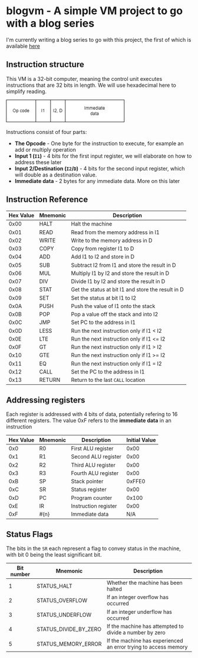 # blogvm - A simple VM project to go with a blog series
I'm currently writing a blog series to go with this project, the
first of which is available [here](https://www.stephengream.com/writing-a-vm-part-one)

## Instruction structure
This VM is a 32-bit computer, meaning the control unit executes instructions that are
32 bits in length. We will use hexadecimal here to simplify reading.

![What an instruction looks like](./docs/Instruction.drawio.png)

Instructions consist of four parts:
* **The Opcode** - One byte for the instruction to execute, for example an add or multiply operation
* **Input 1 (`I1`)** - 4 bits for the first input register, we will elaborate on how to address these later
* **Input 2/Destination (`I2`/`D`)** - 4 bits for the second input register, which will double as a destination value.
* **Immediate data** - 2 bytes for any immediate data. More on this later

## Instruction Reference
| Hex Value | Mnemonic | Description                                        |
|-----------|----------|----------------------------------------------------|
| 0x00      | HALT     | Halt the machine                                   |
| 0x01      | READ     | Read from the memory address in I1                 |
| 0x02      | WRITE    | Write to the memory address in D                   |
| 0x03      | COPY     | Copy from register I1 to D                         |
| 0x04      | ADD      | Add I1 to I2 and store in D                        |
| 0x05      | SUB      | Subtract I2 from I1 and store the result in D      |
| 0x06      | MUL      | Multiply I1 by I2 and store the result in D        |
| 0x07      | DIV      | Divide I1 by I2 and store the result in D          |
| 0x08      | STAT     | Get the status at bit I1 and store the result in D |
| 0x09      | SET      | Set the status at bit I1 to I2                     |
| 0x0A      | PUSH     | Push the value of I1 onto the stack                |
| 0x0B      | POP      | Pop a value off the stack and into I2              |
| 0x0C      | JMP      | Set PC to the address in I1                        |
| 0x0D      | LESS     | Run the next instruction only if I1 < I2           |
| 0x0E      | LTE      | Run the next instruction only if I1 <= I2          |
| 0x0F      | GT       | Run the next instruction only if I1 > I2           |
| 0x10      | GTE      | Run the next instruction only if I1 >= I2          |
| 0x11      | EQ       | Run the next instruction only if I1 = I2           |
| 0x12      | CALL     | Set the PC to the address in I1                    |
| 0x13      | RETURN   | Return to the last `CALL` location                 |



## Addressing registers
Each register is addressed with 4 bits of data, potentially refering to 16 different
registers. The value 0xF refers to the **immediate data** in an instruction

| Hex Value | Mnemonic | Description          | Initial Value |
|-----------|----------|----------------------|---------------|
| 0x0       | R0       | First ALU register   | 0x00          |
| 0x1       | R1       | Second ALU register  | 0x00          |
| 0x2       | R2       | Third ALU register   | 0x00          |
| 0x3       | R3       | Fourth ALU register  | 0x00          |
| 0xB       | SP       | Stack pointer        | 0xFFE0        |
| 0xC       | SR       | Status register      | 0x00          |
| 0xD       | PC       | Program counter      | 0x100         |
| 0xE       | IR       | Instruction register | 0x00          |
| 0xF       | #{n}     | Immediate data       | N/A           |

## Status Flags
The bits in the `SR` each represent a flag to convey status in the machine, with bit 0 being the least significant
bit.

| Bit number | Mnemonic              | Description                                                     |
|------------|-----------------------|-----------------------------------------------------------------|
| 1          | STATUS_HALT           | Whether the machine has been halted                             |
| 2          | STATUS_OVERFLOW       | If an integer overflow has occurred                             |
| 3          | STATUS_UNDERFLOW      | If an integer underflow has occurred                            |
| 4          | STATUS_DIVIDE_BY_ZERO | If the machine has attempted to divide a number by zero         |
| 5          | STATUS_MEMORY_ERROR   | If the machine has experienced an error trying to access memory |